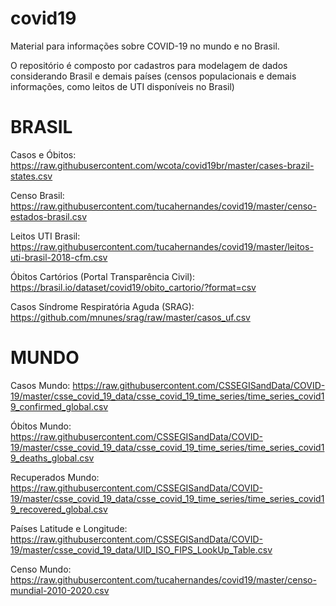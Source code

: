 # covid19
Material para informações sobre COVID-19 no mundo e no Brasil.

O repositório é composto por cadastros para modelagem de dados considerando Brasil e demais países (censos populacionais e demais informações, como leitos de UTI disponíveis no Brasil)

# BRASIL
Casos e Óbitos: https://raw.githubusercontent.com/wcota/covid19br/master/cases-brazil-states.csv

Censo Brasil: https://raw.githubusercontent.com/tucahernandes/covid19/master/censo-estados-brasil.csv

Leitos UTI Brasil: https://raw.githubusercontent.com/tucahernandes/covid19/master/leitos-uti-brasil-2018-cfm.csv

Óbitos Cartórios (Portal Transparência Civil): https://brasil.io/dataset/covid19/obito_cartorio/?format=csv

Casos Síndrome Respiratória Aguda (SRAG): https://github.com/mnunes/srag/raw/master/casos_uf.csv


# MUNDO
Casos Mundo: https://raw.githubusercontent.com/CSSEGISandData/COVID-19/master/csse_covid_19_data/csse_covid_19_time_series/time_series_covid19_confirmed_global.csv

Óbitos Mundo: https://raw.githubusercontent.com/CSSEGISandData/COVID-19/master/csse_covid_19_data/csse_covid_19_time_series/time_series_covid19_deaths_global.csv

Recuperados Mundo: https://raw.githubusercontent.com/CSSEGISandData/COVID-19/master/csse_covid_19_data/csse_covid_19_time_series/time_series_covid19_recovered_global.csv

Países Latitude e Longitude: https://raw.githubusercontent.com/CSSEGISandData/COVID-19/master/csse_covid_19_data/UID_ISO_FIPS_LookUp_Table.csv

Censo Mundo: https://raw.githubusercontent.com/tucahernandes/covid19/master/censo-mundial-2010-2020.csv

